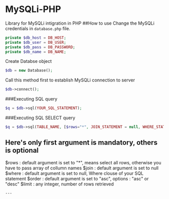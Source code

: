 # MySQLi-PHP
Library for MySQLi intigration in PHP
##How to use
Change the MySQLi credentials in `database.php` file.
```php
private $db_host = DB_HOST;
private $db_user = DB_USER;
private $db_pass = DB_PASSWORD;
private $db_name = DB_NAME;
```
Create Databse object
```php
$db = new Database();
```
Call this method first to establish MySQLi connection to server
```php
$db->connect();
```

###Executing SQL query
```php
$q = $db->sql(YOUR_SQL_STATEMENT);
```
###Executing SQL SELECT query
```php
$q = $db->sql(TABLE_NAME, [$rows="*", JOIN_STATEMENT = null, WHERE_STATEMENT = null, ORDER = "ASC", LIMIT]);
```
Here's only first argument is mandatory, others is optional
---
$rows : default argument is set to "*", means select all rows, otherwise you have to pass array of collumn names
$join : default argument is set to null
$where : default argument is set to null, Where clouse of your SQL statement
$order : default argument is set to "asc", options : "asc" or "desc"
$limit : any integer, number of rows retrieved
```
---
